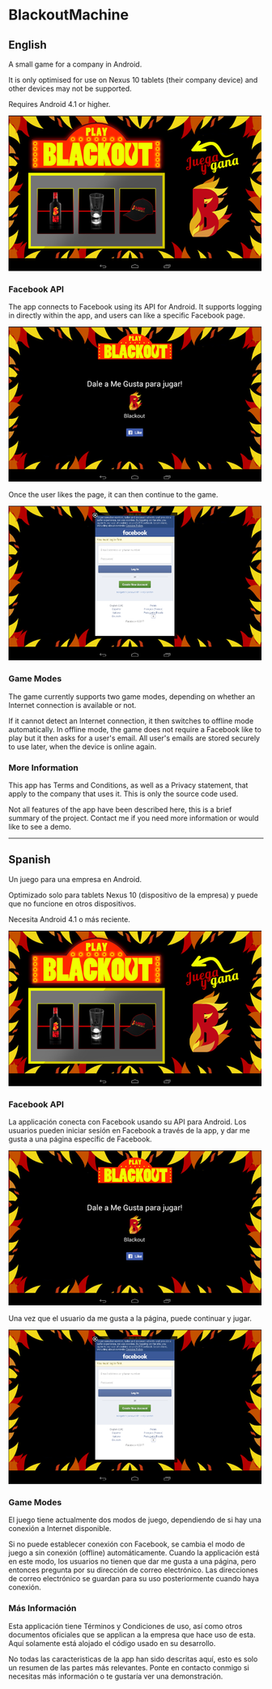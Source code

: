 # BlackoutMachine

## English
A small game for a company in Android. 

It is only optimised for use on Nexus 10 tablets (their company device) and other devices may not be supported. 

Requires Android 4.1 or higher.

![Alt text](/imagenes/screenshot1.png?raw=true "Game screen")

### Facebook API
The app connects to Facebook using its API for Android. It supports logging in directly within the app, and users can like a specific Facebook page.

![Alt text](/imagenes/screenshot2.png?raw=true "Facebook log in")

Once the user likes the page, it can then continue to the game.

![Alt text](/imagenes/screenshot3.png?raw=true "Facebook like")

### Game Modes
The game currently supports two game modes, depending on whether an Internet connection is available or not. 

If it cannot detect an Internet connection, it then switches to offline mode automatically. In offline mode, the game does not require a Facebook like to play but it then asks for a user's email. 
All user's emails are stored securely to use later, when the device is online again. 

### More Information
This app has Terms and Conditions, as well as a Privacy statement, that apply to the company that uses it. This is only the source code used.

Not all features of the app have been described here, this is a brief summary of the project. 
Contact me if you need more information or would like to see a demo.

*****

## Spanish
Un juego para una empresa en Android.

Optimizado solo para tablets Nexus 10 (dispositivo de la empresa) y puede que no funcione en otros dispositivos. 

Necesita Android 4.1 o más reciente.

![Alt text](/imagenes/screenshot1.png?raw=true "Pantalla del juego")

### Facebook API
La applicación conecta con Facebook usando su API para Android. Los usuarios pueden iniciar sesión en Facebook a través de la app, y dar me gusta a una página específic de Facebook.

![Alt text](/imagenes/screenshot2.png?raw=true "Inicio de sesión en Facebook")

Una vez que el usuario da me gusta a la página, puede continuar y jugar.

![Alt text](/imagenes/screenshot3.png?raw=true "Dar me gusta en Facebook")

### Game Modes
El juego tiene actualmente dos modos de juego, dependiendo de si hay una conexión a Internet disponible. 

Si no puede establecer conexión con Facebook, se cambia el modo de juego a sin conexión (offline) automáticamente. Cuando la applicación está en este modo, los usuarios no tienen que dar me gusta a una página, pero entonces pregunta por su dirección de correo electrónico.
Las direcciones de correo electrónico se guardan para su uso posteriormente cuando haya conexión. 

### Más Información
Esta applicación tiene Términos y Condiciones de uso, así como otros documentos oficiales que se applican a la empresa que hace uso de esta. Aquí solamente está alojado el código usado en su desarrollo.

No todas las caracteristicas de la app han sido descritas aquí, esto es solo un resumen de las partes más relevantes. 
Ponte en contacto conmigo si necesitas más información o te gustaría ver una demonstración. 
